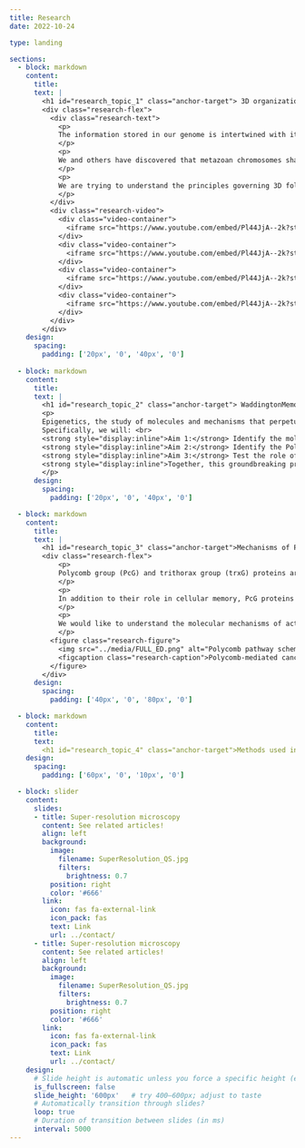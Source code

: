 ```yaml
---
title: Research
date: 2022-10-24

type: landing

sections:
  - block: markdown
    content:
      title:
      text: |
        <h1 id="research_topic_1" class="anchor-target"> 3D organization and function of the genome </h1>
        <div class="research-flex">
          <div class="research-text">
            <p>
            The information stored in our genome is intertwined with its function, such that, when cells are submitted to specific sets of conditions, they may pass on to their progeny their functional state. Since DNA has been identified as a critical carrier of genetic information and since the same DNA can correspond to alternative, heritable functional states in certain cases, this transmission of cellular memory has been dubbed epigenetic inheritance. In the most spectacular way, this extends to inheritance of a phenotypic trait into subsequent generation, a phenomenon for which Conrad H. Waddington provided evidence some sixty years ago and which is well documented in plants. However, to which extent epigenetic inheritance operates in animals is hotly debated. Chromatin and its higher-order organization are epigenetic components that play an essential role in genome regulation. Both the DNA molecule and the nucleosomal histones can be extensively modified in a way that impinges on gene expression and may be inherited as well as erased upon specific regulatory cues. Furthermore, chromatin fibers can be folded into yet higher-order structures and chromosomes are confined in discrete “territories”.
            </p>
            <p>
            We and others have discovered that metazoan chromosomes share a modular organization of their chromatin in structures called “Physical domains” or “Topologically Associating Domains” (TADs). TADs can be defined as linear units of chromatin that fold as discrete three-dimensional (3D) structures tending to favor internal, rather than external, chromatin interactions. TADs are delimited by boundaries, which contain housekeeping genes and insulator sites. They are detected by methods such as Hi-C, which allows genome-wide identification of chromatin contacts, and they correspond to Chromosomal Domains (CDs), previously identified by microscopy. The investigation of chromatin landscapes in metazoa through genome-wide association studies proved to be a fruitful approach. Theoretically, a huge number of chromatin types based on different combinations of chromatin-associated marks would be possible but, in fact, every report basically recapitulated the presence of an active chromatin environment, sometimes further subdivided, and of three major types of repressive chromatin: a Polycomb-repressed environment, a null environment and a heterochromatic environment. Strikingly, TADs were found to overlap with linear chromatin domains, indicating that epigenomic labeling of chromosome domains is intimately linked to their 3D folding.
            </p>
            <p>
            We are trying to understand the principles governing 3D folding of the genome, from establishment of chromatin loops to the generation of chromosome domains, compartments, territories and the establishment of interchromosomal interactions. We use Drosophila, but also mouse and human cells, and state of the art molecular, genomic, computational and imaging approaches, in order to reach an integrated understanding of these different levels of genome organization.
            </p>
          </div>
          <div class="research-video">
            <div class="video-container">
              <iframe src="https://www.youtube.com/embed/Pl44JjA--2k?start=1" frameborder="0" allowfullscreen title="Cavalli Lab Research Video"></iframe>
            </div>
            <div class="video-container">
              <iframe src="https://www.youtube.com/embed/Pl44JjA--2k?start=1" frameborder="0" allowfullscreen title="Cavalli Lab Research Video"></iframe>
            </div>
            <div class="video-container">
              <iframe src="https://www.youtube.com/embed/Pl44JjA--2k?start=1" frameborder="0" allowfullscreen title="Cavalli Lab Research Video"></iframe>
            </div>
            <div class="video-container">
              <iframe src="https://www.youtube.com/embed/Pl44JjA--2k?start=1" frameborder="0" allowfullscreen title="Cavalli Lab Research Video"></iframe>
            </div>
          </div>
        </div>
    design:
      spacing:
        padding: ['20px', '0', '40px', '0']
        
  - block: markdown
    content:
      title:
      text: |
        <h1 id="research_topic_2" class="anchor-target"> WaddingtonMemory: Deciphering the role of regulatory factors driving epigenetic inheritance of alternative chromatin states </h1>
        <p>
        Epigenetics, the study of molecules and mechanisms that perpetuate alternative gene activity states in the context of the same DNA sequence, is an exciting field with important epistemological and biomedical implications, but the molecular mechanisms underlying epigenetic inheritance are still little understood. Polycomb group proteins are pleiotropic chromatin components that have been suggested to be capable of driving epigenetic inheritance and their dysregulation leads to cell fate changes and is associated with cancer. Recently, we discovered that a transient decrease in expression of a Polycomb gene can drive the formation of tumors of epigenetic nature, i.e. in the absence of DNA mutations. The goal of WaddingtonMemory is to decipher how epigenetic components can lead to stable changes in cell fate. <br>
        Specifically, we will: <br>
        <strong style="display:inline">Aim 1:</strong> Identify the molecular steps leading to epigenetic cell fate derailment following transient Polycomb protein depletion in Drosophila. We will perform a time-course study using bulk and single-cell multiomic and imaging approaches in order to dissect the dynamics of cell fate transformation. <br>
        <strong style="display:inline">Aim 2:</strong> Identify the Polycomb-targets leading to cell fate dysregulation and decipher their mechanistic role. We will test candidate factors identified in Aim 1 in order to identify those that drive cell fate derailment and to elucidate their mode of action. <br>
        <strong style="display:inline">Aim 3:</strong> Test the role of epigenetic inheritance in mammalian cell differentiation. We will analyse the role of epigenetic inheritance in mouse gastruloids, an in vitro system that reflects cell differentiation events typically found in early embryogenesis. <br> 
        <strong style="display:inline">Together, this groundbreaking project will reveal how epigenetic components drive cell fate derailment and it will establish robust paradigms that can be utilized by the scientific community to discriminate between epigenetic inheritance and DNA sequence-mediated cell transformation.</strong>
        </p>
      design:
        spacing:
          padding: ['20px', '0', '40px', '0']

  - block: markdown
    content:
      title:
      text: |
        <h1 id="research_topic_3" class="anchor-target">Mechanisms of Polycomb-mediated genome regulation</h1>
        <div class="research-flex">
            <p>
            Polycomb group (PcG) and trithorax group (trxG) proteins are key regulators of the expression of major developmental genes. PcG proteins are able to silence gene expression, while trxG proteins counteract gene silencing in the appropriate cells. The current model proposes that a sequence-specific DNA binding protein called PHO binds at so-called Polycomb response elements (PREs). PHO might recruit the PcG complex called PRC2, which contains the core subunits E(z), a histone methyltransferase that trimethylates histone H3 lysine 27 (H3K27me3), Su(z)12, Esc and Nurf55. H3K27me3 might then be recognized by the chromo domain of the PC subunits of PRC1, which also contains Ph, PSC and Sce/dRing. Once recruited, PcG complexes can propagate silencing through cell division. Genome-wide mapping studies have shown that PcG target genes encode for components controlling major signalling pathways and, importantly, PcG misexpression has also been associated with many cancer types, including breast and prostate cancer.
            </p>
            <p>
            In addition to their role in cellular memory, PcG proteins participate in dynamic gene regulatory processes. In flies, different cell lines have a partially different set of PcG bound sites and H3K27me3-marked genomic regions change during development. In mammalian embryonic stem cells, many PcG target genes have been reported to bear both repression- and activation-associated marks. Upon differentiation, these “bivalent states” are resolved into fully active or fully repressed. In some instances, PcG components may even activate transcription, although it is unclear whether this phenomenon is widespread or rare. Importantly, PcG proteins regulate the organization of their target genes in the three-dimensional space of the nucleus, and this regulatory function is involved in the maintenance of cellular memory.
            </p>
            <p>
            We would like to understand the molecular mechanisms of action of these factors, the role of regulation of higher order chromatin structure and nuclear organization in gene regulation, and the key molecular pathways that are mobilized by these proteins to coordinate the regulation of cell differentiation with that of cell proliferation. In particular, our research aims at (1) understanding, on a genome-wide scale, how these proteins are targeted to DNA and what are the consequences of this targeting on chromatin structure (2) understanding the effect of PcG proteins on cell proliferation, cell differentiation and cell polarity, and to dissecting the key components regulated by PcG proteins to modulate these pathways in specific tissues and developmental processes; (3) identifying the rules governing the distribution of their target genes in the cell nucleus and the effect of this organization on gene expression.
            </p>
          <figure class="research-figure">
            <img src="../media/FULL_ED.png" alt="Polycomb pathway schematic" class="research-side-image">
            <figcaption class="research-caption">Polycomb-mediated cancers in the developping eye-antennal imaginal disc of Drosophila. </figcaption>
          </figure>
        </div>
      design:
        spacing:
          padding: ['40px', '0', '80px', '0']

  - block: markdown
    content:
      title:
      text: 
        <h1 id="research_topic_4" class="anchor-target">Methods used in our lab</h1>
    design:
      spacing:
        padding: ['60px', '0', '10px', '0']

  - block: slider
    content:
      slides:
      - title: Super-resolution microscopy
        content: See related articles!
        align: left
        background:
          image:
            filename: SuperResolution_QS.jpg
            filters:
              brightness: 0.7
          position: right
          color: '#666'
        link:
          icon: fas fa-external-link
          icon_pack: fas
          text: Link
          url: ../contact/
      - title: Super-resolution microscopy
        content: See related articles!
        align: left
        background:
          image:
            filename: SuperResolution_QS.jpg
            filters:
              brightness: 0.7
          position: right
          color: '#666'
        link:
          icon: fas fa-external-link
          icon_pack: fas
          text: Link
          url: ../contact/
    design:
      # Slide height is automatic unless you force a specific height (e.g. '400px')
      is_fullscreen: false
      slide_height: '600px'   # try 400–600px; adjust to taste
      # Automatically transition through slides?
      loop: true
      # Duration of transition between slides (in ms)
      interval: 5000
---
```

